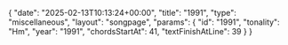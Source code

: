 {
    "date": "2025-02-13T10:13:24+00:00",
    "title": "1991",
    "type": "miscellaneous",
    "layout": "songpage",
    "params": {
        "id": "1991",
        "tonality": "Hm",
        "year": "1991",
        "chordsStartAt": 41,
        "textFinishAtLine": 39
    }
}